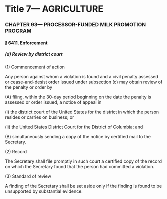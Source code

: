 
# Title 7— AGRICULTURE
### CHAPTER 93— PROCESSOR-FUNDED MILK PROMOTION PROGRAM
#### § 6411. Enforcement
##### (d) Review by district court

(1) Commencement of action

Any person against whom a violation is found and a civil penalty assessed or cease-and-desist order issued under subsection (c) may obtain review of the penalty or order by

(A) filing, within the 30-day period beginning on the date the penalty is assessed or order issued, a notice of appeal in

(i) the district court of the United States for the district in which the person resides or carries on business; or

(ii) the United States District Court for the District of Columbia; and

(B) simultaneously sending a copy of the notice by certified mail to the Secretary.

(2) Record

The Secretary shall file promptly in such court a certified copy of the record on which the Secretary found that the person had committed a violation.

(3) Standard of review

A finding of the Secretary shall be set aside only if the finding is found to be unsupported by substantial evidence.
